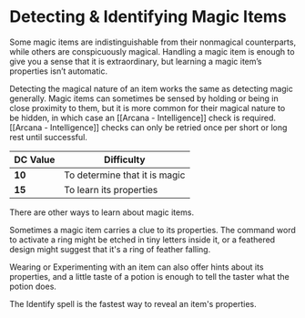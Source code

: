# Detecting & Identifying Magic Items

Some magic items are indistinguishable from their nonmagical counterparts, while others are conspicuously magical. Handling a magic item is enough to give you a sense that it is extraordinary, but learning a magic item’s properties isn’t automatic.

Detecting the magical nature of an item works the same as detecting magic generally. Magic items can sometimes be sensed by holding or being in close proximity to them, but it is more common for their magical nature to be hidden, in which case an [[Arcana - Intelligence]] check is required. [[Arcana - Intelligence]] checks can only be retried once per short or long rest until successful.

| DC Value | Difficulty                    |
| -------- | ----------------------------- |
| **10**   | To determine that it is magic |
| **15**   | To learn its properties       |
There are other ways to learn about magic items.

Sometimes a magic item carries a clue to its properties. The command word to activate a ring might be etched in tiny letters inside it, or a feathered design might suggest that it's a ring of feather falling.

Wearing or Experimenting with an item can also offer hints about its properties, and a little taste of a potion is enough to tell the taster what the potion does.

The Identify spell is the fastest way to reveal an item's properties.




